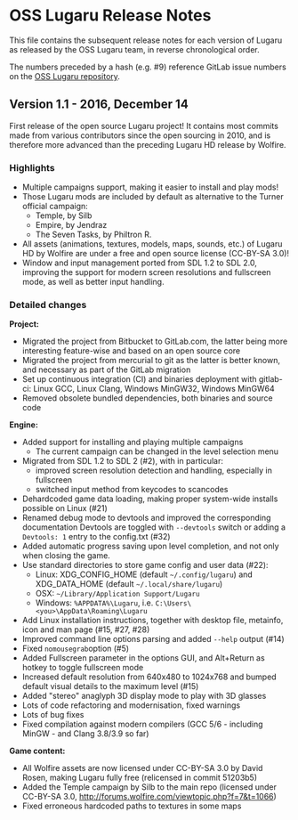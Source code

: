 # OSS Lugaru Release Notes

This file contains the subsequent release notes for each version of Lugaru as
released by the OSS Lugaru team, in reverse chronological order.

The numbers preceded by a hash (e.g. #9) reference GitLab issue numbers on
the [OSS Lugaru repository](https://gitlab.com/osslugaru/lugaru).

## Version 1.1 - 2016, December 14

First release of the open source Lugaru project! It contains most commits
made from various contributors since the open sourcing in 2010, and is
therefore more advanced than the preceding Lugaru HD release by Wolfire.

### Highlights

- Multiple campaigns support, making it easier to install and play mods!
- Those Lugaru mods are included by default as alternative to the Turner
  official campaign:
  * Temple, by Silb
  * Empire, by Jendraz
  * The Seven Tasks, by Philtron R.
- All assets (animations, textures, models, maps, sounds, etc.) of Lugaru HD
  by Wolfire are under a free and open source license (CC-BY-SA 3.0)!
- Window and input management ported from SDL 1.2 to SDL 2.0, improving the
  support for modern screen resolutions and fullscreen mode, as well as
  better input handling.

### Detailed changes

**Project:**

- Migrated the project from Bitbucket to GitLab.com, the latter being more
  interesting feature-wise and based on an open source core
- Migrated the project from mercurial to git as the latter is better known,
  and necessary as part of the GitLab migration
- Set up continuous integration (CI) and binaries deployment with gitlab-ci:
  Linux GCC, Linux Clang, Windows MinGW32, Windows MinGW64
- Removed obsolete bundled dependencies, both binaries and source code

**Engine:**

- Added support for installing and playing multiple campaigns
  * The current campaign can be changed in the level selection menu
- Migrated from SDL 1.2 to SDL 2 (#2), with in particular:
  * improved screen resolution detection and handling, especially in
    fullscreen
  * switched input method from keycodes to scancodes
- Dehardcoded game data loading, making proper system-wide installs possible
  on Linux (#21)
- Renamed debug mode to devtools and improved the corresponding documentation
  Devtools are toggled with `--devtools` switch or adding a `Devtools: 1`
  entry to the config.txt (#32)
- Added automatic progress saving upon level completion, and not only when
  closing the game.
- Use standard directories to store game config and user data (#22):
  * Linux: XDG_CONFIG_HOME (default `~/.config/lugaru`) and XDG_DATA_HOME
    (default `~/.local/share/lugaru`)
  * OSX: `~/Library/Application Support/Lugaru`
  * Windows: `%APPDATA%\Lugaru`, i.e. `C:\Users\<you>\AppData\Roaming\Lugaru`
- Add Linux installation instructions, together with desktop file, metainfo,
  icon and man page (#15, #27, #28)
- Improved command line options parsing and added `--help` output (#14)
- Fixed `nomousegrab`option (#5)
- Added Fullscreen parameter in the options GUI, and Alt+Return as hotkey to
  toggle fullscreen mode
- Increased default resolution from 640x480 to 1024x768 and bumped default
  visual details to the maximum level (#15)
- Added "stereo" anaglyph 3D display mode to play with 3D glasses
- Lots of code refactoring and modernisation, fixed warnings
- Lots of bug fixes
- Fixed compilation against modern compilers (GCC 5/6 - including MinGW - and
  Clang 3.8/3.9 so far)

**Game content:**

- All Wolfire assets are now licensed under CC-BY-SA 3.0 by David Rosen,
  making Lugaru fully free (relicensed in commit 51203b5)
- Added the Temple campaign by Silb to the main repo (licensed under CC-BY-SA
  3.0, http://forums.wolfire.com/viewtopic.php?f=7&t=1066)
- Fixed erroneous hardcoded paths to textures in some maps
